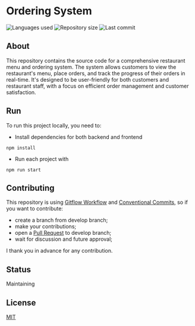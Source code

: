 # Ordering System

![Languages used](https://img.shields.io/github/languages/count/isadfrn/ordering-system?style=flat-square)
![Repository size](https://img.shields.io/github/repo-size/isadfrn/ordering-system?style=flat-square)
![Last commit](https://img.shields.io/github/last-commit/isadfrn/ordering-system?style=flat-square)

## About

This repository contains the source code for a comprehensive restaurant menu and ordering system. The system allows customers to view the restaurant's menu, place orders, and track the progress of their orders in real-time. It's designed to be user-friendly for both customers and restaurant staff, with a focus on efficient order management and customer satisfaction.

## Run

To run this project locally, you need to:

- Install dependencies for both backend and frontend

```shell
npm install
```

- Run each project with

```shell
npm run start
```

## Contributing

This repository is using [Gitflow Workflow](https://www.atlassian.com/git/tutorials/comparing-workflows/gitflow-workflow) and [Conventional Commits](https://www.conventionalcommits.org/en/v1.0.0/), so if you want to contribute:

- create a branch from develop branch;
- make your contributions;
- open a [Pull Request](https://docs.github.com/en/pull-requests/collaborating-with-pull-requests/proposing-changes-to-your-work-with-pull-requests/creating-a-pull-request) to develop branch;
- wait for discussion and future approval;

I thank you in advance for any contribution.

## Status

Maintaining

## License

[MIT](./LICENSE)
